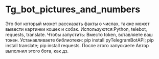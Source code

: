 # Tg_bot_pictures_and_numbers
Это бот который может рассказать факты о числах, также может вывести картинки кошек и собак.
Используются:Python, telebot, requests, translate.
Чтобы запустить: 
  Вместо token, вставляете ваш токен.
  Устанавливаете библиотеки:
    pip install pyTelegramBotAPI;
    pip install translate;
    pip install requests. После этого запускаете
Автор выполнил этого бота, как дз.
